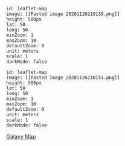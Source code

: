 ```leaflet
id: leaflet-map
image: [[Pasted image 20201126210139.png]]
height: 500px
lat: 50
long: 50
minZoom: 1
maxZoom: 10
defaultZoom: 9
unit: meters
scale: 1
darkMode: false
```

```leaflet
id: leaflet-map
image: [[Pasted image 20201126210151.png]]
height: 500px
lat: 50
long: 50
minZoom: 1
maxZoom: 10
defaultZoom: 9
unit: meters
scale: 1
darkMode: false
```

[Galaxy Map](http://galaxymap.org/drupal/node/45)